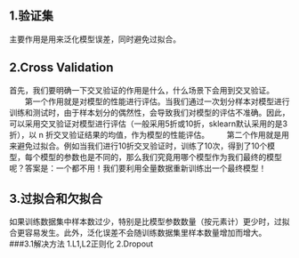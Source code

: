 ## 1.验证集
主要作用是用来泛化模型误差，同时避免过拟合。
## 2.Cross Validation
首先，我们要明确一下交叉验证的作用是什么，什么场景下会用到交叉验证。
　　第一个作用就是对模型的性能进行评估。当我们通过一次划分样本对模型进行训练和测试时，由于样本划分的偶然性，会导致我们对模型的评估不准确。因此，可以采用交叉验证对模型进行评估（一般采用5折或10折，sklearn默认采用的是3折），以 n 折交叉验证结果的均值，作为模型的性能评估。
　　第二个作用就是用来避免过拟合。例如当我们进行10折交叉验证时，训练了10次，得到了10个模型，每个模型的参数也是不同的，那么我们究竟用哪个模型作为我们最终的模型呢？答案是：一个都不用！我们要利用全量数据重新训练出一个最终模型！
## 3.过拟合和欠拟合
如果训练数据集中样本数过少，特别是比模型参数数量（按元素计）更少时，过拟合更容易发生。此外，泛化误差不会随训练数据集里样本数量增加而增大。
###3.1解决方法
1.L1,L2正则化 2.Dropout
